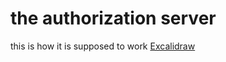 # the authorization server

this is how it is supposed to work [Excalidraw](https://excalidraw.com/#json=d-jd0PXtvXEJJyoLTsESP,Mtn6qESW7Yeb43v63QLWng)
